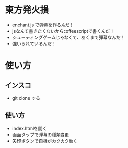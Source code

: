 東方発火損
==========

* enchant.js で弾幕を作るんだ！
* jsなんて書きたくないからcoffeescriptで書くんだ！
* シューティングゲームじゃなくて、あくまで弾幕なんだ！
* 強いられているんだ！

使い方
======

インスコ
--------

* git clone する

使い方
-----

* index.htmlを開く
* 画面タップで弾幕の種類変更
* 矢印ボタンで自機がカクカク動く
